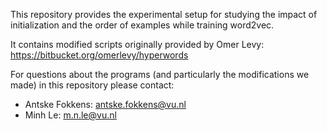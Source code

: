 This repository provides the experimental setup for studying the impact of initialization and the order of examples while training word2vec.

It contains modified scripts originally provided by Omer Levy: https://bitbucket.org/omerlevy/hyperwords

For questions about the programs (and particularly the modifications we made) in this repository please contact:

- Antske Fokkens: antske.fokkens@vu.nl
- Minh Le:	m.n.le@vu.nl
